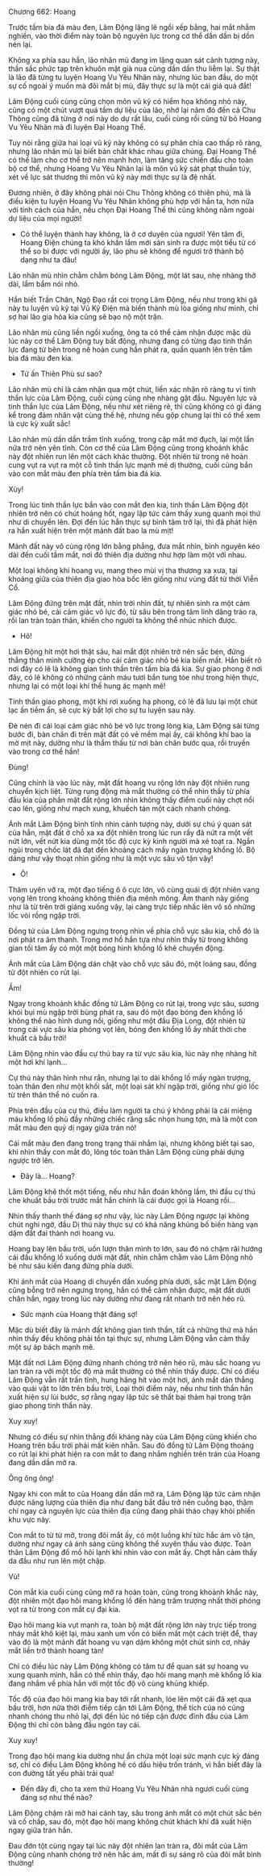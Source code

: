 




Chương 662: Hoang


Trước tấm bia đá màu đen, Lâm Động lặng lẽ ngồi xếp bằng, hai mắt nhắm nghiền, vào thời điểm này toàn bộ nguyên lực trong cơ thể dần dần bị dồn nén lại.

Không xa phía sau hắn, lão nhân mù đang im lặng quan sát cảnh tượng này, thần sắc phức tạp trên khuôn mặt già nua cũng dần dần thu liễm lại. Sự thật là lão đã từng tu luyện Hoang Vu Yêu Nhãn này, nhưng lúc ban đầu, do một sự cố ngoài ý muốn mà đôi mắt bị mù, đây thực sự là một cái giá quá đắt!

Lâm Động cuối cùng cũng chọn môn vũ kỹ có hiểm họa không nhỏ này, cũng có một chút vượt quá tầm dự liệu của lão, nhớ lại năm đó đến cả Chu Thông cũng đã từng ở nơi này do dự rất lâu, cuối cùng rồi cũng từ bỏ Hoang Vu Yêu Nhãn mà đi luyện Đại Hoang Thể.

Tuy nói rằng giữa hai loại vũ kỹ này không có sự phân chia cao thấp rõ ràng, nhưng lão nhân mù lại biết bản chất khác nhau giữa chúng. Đại Hoang Thể có thể làm cho cơ thể trở nên mạnh hơn, làm tăng sức chiến đấu cho toàn bộ cơ thể, nhưng Hoang Vu Yêu Nhãn lại là môn vũ kỹ sát phạt thuần túy, xét về lực sát thương thì môn vũ kỹ này mới thực sự là đệ nhất.

Đương nhiên, ở đây không phải nói Chu Thông không có thiên phú, mà là điều kiện tu luyện Hoang Vu Yêu Nhãn không phù hợp với hắn ta, hơn nữa với tính cách của hắn, nếu chọn Đại Hoang Thể thì cũng không nằm ngoài dự liệu của mọi người!

- Có thể luyện thành hay không, là ở cơ duyên của ngươi! Yên tâm đi, Hoang Điện chúng ta khó khăn lắm mới sản sinh ra được một tiểu tử có thể so bì được với người ấy, lão phu sẽ không để ngươi trở thành bộ dạng như ta đâu!

Lão nhân mù nhìn chằm chằm bóng Lâm Động, một lát sau, nhẹ nhàng thở dài, lẩm bẩm nói nhỏ.

Hắn biết Trần Chân, Ngộ Đạo rất coi trọng Lâm Động, nếu như trong khi gã này tu luyện vũ kỹ tại Vũ Kỹ Điện mà biến thành mù lòa giống như mình, chỉ sợ hai lão gia hỏa kia cũng sẽ bạo nộ một trận.

Lão nhân mù cũng liền ngồi xuống, ông ta có thể cảm nhận được mặc dù lúc này cơ thể Lâm Động tuy bất động, nhưng đang có từng đạo tinh thần lực đang từ bên trong nê hoàn cung hắn phát ra, quấn quanh lên trên tấm bia đá màu đen kia.

- Tứ ấn Thiên Phù sư sao?

Lão nhân mù chỉ là cảm nhận qua một chút, liền xác nhận rõ ràng tu vi tinh thần lực của Lâm Động, cuối cùng cũng nhẹ nhàng gật đầu. Nguyên lực và tinh thần lực của Lâm Động, nếu như xét riêng rẽ, thì cũng không có gì đáng kể trong đám nhân vật cùng thế hệ, nhưng nếu gộp chung lại thì có thể xem là cực kỳ xuất sắc!

Lão nhân mù dần dần trầm tĩnh xuống, trong cặp mắt mờ đụch, lại một lần nữa trở nên yên tĩnh. Còn cơ thể của Lâm Động cũng trong khoảnh khắc này đột nhiên run lên một cách khác thường. Đột nhiên từ trong nê hoàn cung vụt ra vụt ra một cỗ tinh thần lực mạnh mẽ dị thường, cuối cùng bắn vào con mắt màu đen phía trên tấm bia đá kia.

Xùy!

Trong lúc tinh thần lực bắn vào con mắt đen kia, tinh thần Lâm Động đột nhiên trở nên có chút hoảng hốt, ngay lập tức cảm thấy xung quanh mọi thứ như di chuyển lên. Đợi đến lúc hắn thực sự bình tâm trở lại, thì đã phát hiện ra hắn xuất hiện trên một mảnh đất bao la mù mịt!

Mảnh đất này vô cùng rộng lớn bằng phẳng, đưa mắt nhìn, bình nguyên kéo dài đến cuối tầm mắt, nơi đó thiên địa dường như hợp làm một với nhau.

Một loại không khí hoang vu, mang theo mùi vị tha thương xa xưa, tại khoảng giữa của thiên địa giao hòa bốc lên giống như vùng đất từ thời Viễn Cổ.

Lâm Động đứng trên mặt đất, nhìn trời nhìn đất, tự nhiên sinh ra một cảm giác nhỏ bé, cái cảm giác vô lực đó, từ sâu bên trong tâm linh dâng trào ra, rồi lan tràn toàn thân, khiến cho người ta không thể nhúc nhích được.

- Hô!

Lâm Động hít một hơi thật sâu, hai mắt đột nhiên trở nên sắc bén, đứng thẳng thân mình cưỡng ép cho cái cảm giác nhỏ bé kia biến mất. Hắn biết rõ nơi đây có lẽ là không gian tinh thần trên tấm bia đá kia. Sự giao phong ở nơi đây, có lẽ không có những cảnh máu tươi bắn tung tóe như trong hiện thực, nhưng lại có một loại khí thế hung ác mạnh mẽ!

Tinh thần giao phong, một khi rơi xuống hạ phong, có lẽ đã lưu lại một chút lạc ấn tiềm ẩn, sẽ cực kỳ bất lợi cho sự tu luyện sau này.

Đè nén đi cái loại cảm giác nhỏ bé vô lực trong lòng kia, Lâm Động sải từng bước đi, bàn chân đi trên mặt đất có vẻ mềm mại ấy, cái không khí bao la mờ mịt này, dường như là thẩm thấu từ nơi bàn chân bước qua, rồi truyền vào trong cơ thể hắn!

Đùng!

Cũng chính là vào lúc này, mặt đất hoang vu rộng lớn này đột nhiên rung chuyển kịch liệt. Từng rung động mà mắt thường có thể nhìn thấy từ phía đầu kia của phần mặt đất rộng lớn nhìn không thấy điểm cuối này chợt nổi cao lên, giống như mạch xung, khuếch tán một cách nhanh chóng.

Ánh mắt Lâm Động bình tĩnh nhìn cảnh tượng này, dưới sự chú ý quan sát của hắn, mặt đất ở chỗ xa xa đột nhiên trong lúc run rẩy đã nứt ra một vết nứt lớn, vết nứt kia dùng một tốc độ cực kỳ kinh người mà xé toạt ra. Ngắn ngủi trong chốc lát đã đạt đến khoảng cách mấy ngàn trượng khổng lồ. Bộ dáng như vậy thoạt nhìn giống như là một vực sâu vô tận vậy!

- Ô!

Thâm uyên vỡ ra, một đạo tiếng ô ô cực lớn, vô cùng quái dị đột nhiên vang vọng lên trong khoảng không thiên địa mênh mông. Âm thanh này giống như là từ trên trời giáng xuống vậy, lại càng trực tiếp nhấc lên vô số những lốc vòi rồng ngập trời.

Đồng tử của Lâm Động ngưng trọng nhìn về phía chỗ vực sâu kia, chỗ đó là nơi phát ra âm thanh. Trong mơ hồ hắn tựa như nhìn thấy từ trong không gian tối tăm ấy có một một bóng hình khổng lồ khẽ chuyển động.

Ánh mắt của Lâm Động dán chặt vào chỗ vực sâu đó, một loáng sau, đồng tử đột nhiên co rút lại.

Ầm!

Ngay trong khoảnh khắc đồng tử Lâm Động co rút lại, trong vực sâu, sương khói bụi mù ngập trời bùng phát ra, sau đó một đạo bóng đen khổng lồ không thể nào hình dung nổi, giống như một đầu Địa Long, đột nhiên từ trong cái vực sâu kia phóng vọt lên, bóng đen khổng lồ ấy nhất thời che khuất cả bầu trời!

Lâm Động nhìn vào đầu cự thú bay ra từ vực sâu kia, lúc này nhẹ nhàng hít một hơi khí lạnh…

Cự thú này thân hình như rắn, nhưng lại to dài khổng lồ mấy ngàn trượng, toàn thân đen như một khối sắt, một loại sát khí ngập trời, giống như gió lốc từ trên thân thể nó cuốn ra.

Phía trên đầu của cự thú, điều làm người ta chú ý không phải là cái miệng máu khổng lồ phủ đầy những chiếc răng sắc nhọn hung tợn, mà là một con mắt màu đen quỷ dị ngay giữa trán nó!

Cái mắt màu đen đang trong trạng thái nhắm lại, nhưng không biết tại sao, khi nhìn thấy con mắt đó, lông tóc toàn thân Lâm Động cũng phải dựng ngược trở lên.

- Đây là… Hoang?

Lâm Động khẽ thốt một tiếng, nếu như hắn đoán không lầm, thì đầu cự thú che khuất bầu trời trước mắt hắn chính là cái được gọi là Hoang rồi…

Nhìn thấy thanh thế đáng sợ như vậy, lúc này Lâm Động ngược lại không chút nghi ngờ, đầu Dị thú này thực sự có khả năng khủng bố biến hàng vạn dặm đất đai thành nơi hoang vu.

Hoang bay lên bầu trời, uốn lượn thân mình to lớn, sau đó nó chậm rãi hướng cái đầu khổng lồ xuống dưới mặt đất, nhìn chằm chằm vào Lâm Động nhỏ bé như sâu kiến đang đứng phía dưới.

Khi ánh mắt của Hoang di chuyển dần xuống phía dưới, sắc mặt Lâm Động cũng bỗng trở nên ngưng trọng, hắn có thể cảm nhận được, mặt đất dưới chân hắn, ngay trong lúc này dường như đang rất nhanh trở nên héo rũ.

- Sức mạnh của Hoang thật đáng sợ!

Mặc dù biết đây là mảnh đất không gian tinh thần, tất cả những thứ mà hắn nhìn thấy đều không phải tồn tại thực sự, nhưng Lâm Động vẫn cảm thấy một sự áp bách mạnh mẽ.

Mặt đất nơi Lâm Động đứng nhanh chóng trở nên héo rũ, màu sắc hoang vu lan tràn ra với một tốc độ mà mắt thường có thể nhìn thấy được. Chỉ có điều Lâm Động vẫn rất trấn tĩnh, hung hăng hít vào một hơi, ánh mắt dán thẳng vào quái vật to lớn trên bầu trời, Loại thời điểm này, nếu như tinh thần hắn xuất hiện sự lùi bước, sợ rằng ngay lập tức sẽ thất bại thảm hại trong trận giao phong tinh thần này.

Xuy xuy!

Nhưng có điều sự nhìn thẳng đối kháng này của Lâm Động cũng khiến cho Hoang trên bầu trời phải mất kiên nhẫn. Sau đó đồng tử Lâm Động thoáng co rút lại khi phát hiện ra con mắt to đang nhắm nghiền trên trán của Hoang đang dần dần mở ra.

Ông ông ông!

Ngay khi con mắt to của Hoang dần dần mở ra, Lâm Động lập tức cảm nhận được năng lượng của thiên địa như đang bắt đầu trở nên cuồng bạo, thậm chí ngay cả nguyên lực của thiên địa cũng đang phải tháo chạy khỏi phiến khu vực này.

Con mắt to từ từ mở, trong đôi mắt ấy, có một luồng khí tức hắc ám vô tận, dường như ngay cả ánh sáng cũng không thể xuyên thấu vào được. Toàn thân Lâm Động đổ mồ hôi lạnh khi nhìn vào con mắt ấy. Chợt hắn cảm thấy da đầu như run lên một chập.

Vù!

Con mắt kia cuối cùng cũng mở ra hoàn toàn, cũng trong khoảnh khắc này, đột nhiên một đạo hôi mang khổng lồ đến hàng trăm trượng nhất thời phóng vọt ra từ trong con mắt cự đại kia.

Đạo hôi mang kia vụt mạnh ra, toàn bộ mặt đất rộng lớn này trực tiếp trong nháy mắt khô kiệt lại, màu xanh um vốn có biến mất một cách triệt để, thay vào đó là một mảnh đất hoang vu vạn dặm không một chút sinh cơ, nháy mắt liền trở thành hoang tàn!

Chỉ có điều lúc này Lâm Động không có tâm tư để quan sát sự hoang vu xung quanh mình, hắn có thể nhìn thấy, đạo hôi mang mạnh mẽ khổng lồ kia đang nhắm về phía hắn với một tốc độ vô cùng khủng khiếp.

Tốc độ của đạo hôi mang kia bay tới rất nhanh, lóe lên một cái đã xẹt qua bầu trời, hơn nữa thời điểm tiếp cận tới Lâm Động, thể tích của nó cũng nhanh chóng thu nhỏ lại, đợi đến lúc nó tiếp cận được đỉnh đầu của Lâm Động thì chỉ còn bằng đầu ngón tay cái.

Xuy xuy!

Trong đạo hôi mang kia dường như ẩn chứa một loại sức mạnh cực kỳ đáng sợ, chỉ có điều Lâm Động không hề có dấu hiệu trốn tránh, vì hắn biết đây là con đường tất yếu phải trải qua!

- Đến đây đi, cho ta xem thử Hoang Vu Yêu Nhãn nhà ngươi cuối cùng đáng sợ như thế nào?

Lâm Động chậm rãi mở hai cánh tay, sâu trong ánh mắt có một chút sắc bén và cố chấp, sau đó, một đạo hôi mang không chút khách khí đã xuất hiện ngay giữa trán hắn.

Đau đớn tột cùng ngay tại lúc này đột nhiên lan tràn ra, đôi mắt của Lâm Động cũng nhanh chóng trở nên hắc ám, mất đi sự sáng rõ của đôi mắt bình thường!




